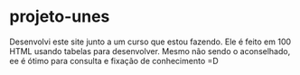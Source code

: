# projeto-unes

Desenvolvi este site junto a um curso que estou fazendo. Ele é feito em 100 HTML usando tabelas para desenvolver. Mesmo não sendo o aconselhado, ee é ótimo para consulta e fixação de conhecimento =D
